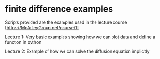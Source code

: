 # finite difference examples
 
Scripts provided are the examples used in the lecture course
[https://McAuleyGroup.net/course/1]

Lecture 1: Very basic examples showing how we can plot data and define a function in python

Lecture 2: Example of how we can solve the diffusion equation implicitly

